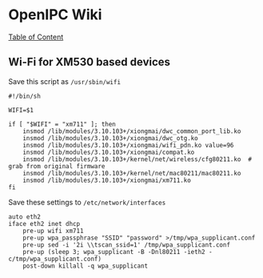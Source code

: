 # OpenIPC Wiki
[Table of Content](../../README.md)

Wi-Fi for XM530 based devices
-----------------------------

Save this script as `/usr/sbin/wifi`

```
#!/bin/sh

WIFI=$1

if [ "$WIFI" = "xm711" ]; then
    insmod /lib/modules/3.10.103+/xiongmai/dwc_common_port_lib.ko
    insmod /lib/modules/3.10.103+/xiongmai/dwc_otg.ko
    insmod /lib/modules/3.10.103+/xiongmai/wifi_pdn.ko value=96
    insmod /lib/modules/3.10.103+/xiongmai/compat.ko
    insmod /lib/modules/3.10.103+/kernel/net/wireless/cfg80211.ko  # grab from original firmware
    insmod /lib/modules/3.10.103+/kernel/net/mac80211/mac80211.ko
    insmod /lib/modules/3.10.103+/xiongmai/xm711.ko
fi
```

Save these settings to `/etc/network/interfaces`

```
auto eth2
iface eth2 inet dhcp
    pre-up wifi xm711
    pre-up wpa_passphrase "SSID" "password" >/tmp/wpa_supplicant.conf
    pre-up sed -i '2i \\tscan_ssid=1' /tmp/wpa_supplicant.conf
    pre-up (sleep 3; wpa_supplicant -B -Dnl80211 -ieth2 -c/tmp/wpa_supplicant.conf)
    post-down killall -q wpa_supplicant
```
